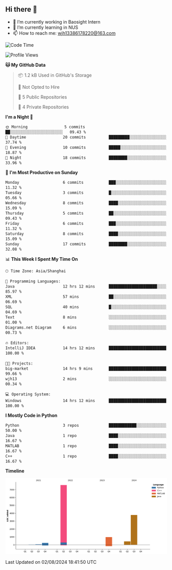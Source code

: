 ## Hi there 👋

- 🔭 I’m currently working in Baosight Intern
- 🌱 I’m currently learning in NUS
- 📫 How to reach me: wjh13386178220@163.com


<!--START_SECTION:waka-->
![Code Time](http://img.shields.io/badge/Code%20Time-217%20hrs%2049%20mins-blue)

![Profile Views](http://img.shields.io/badge/Profile%20Views-26-blue)

**🐱 My GitHub Data** 

> 📦 1.2 kB Used in GitHub's Storage 
 > 
> 🚫 Not Opted to Hire
 > 
> 📜 5 Public Repositories 
 > 
> 🔑 4 Private Repositories 
 > 
**I'm a Night 🦉** 

```text
🌞 Morning                5 commits           ██░░░░░░░░░░░░░░░░░░░░░░░   09.43 % 
🌆 Daytime                20 commits          █████████░░░░░░░░░░░░░░░░   37.74 % 
🌃 Evening                10 commits          █████░░░░░░░░░░░░░░░░░░░░   18.87 % 
🌙 Night                  18 commits          ████████░░░░░░░░░░░░░░░░░   33.96 % 
```
📅 **I'm Most Productive on Sunday** 

```text
Monday                   6 commits           ███░░░░░░░░░░░░░░░░░░░░░░   11.32 % 
Tuesday                  3 commits           █░░░░░░░░░░░░░░░░░░░░░░░░   05.66 % 
Wednesday                8 commits           ████░░░░░░░░░░░░░░░░░░░░░   15.09 % 
Thursday                 5 commits           ██░░░░░░░░░░░░░░░░░░░░░░░   09.43 % 
Friday                   6 commits           ███░░░░░░░░░░░░░░░░░░░░░░   11.32 % 
Saturday                 8 commits           ████░░░░░░░░░░░░░░░░░░░░░   15.09 % 
Sunday                   17 commits          ████████░░░░░░░░░░░░░░░░░   32.08 % 
```


📊 **This Week I Spent My Time On** 

```text
🕑︎ Time Zone: Asia/Shanghai

💬 Programming Languages: 
Java                     12 hrs 12 mins      █████████████████████░░░░   85.97 % 
XML                      57 mins             ██░░░░░░░░░░░░░░░░░░░░░░░   06.69 % 
SQL                      40 mins             █░░░░░░░░░░░░░░░░░░░░░░░░   04.69 % 
Text                     8 mins              ░░░░░░░░░░░░░░░░░░░░░░░░░   01.00 % 
Diagrams.net Diagram     6 mins              ░░░░░░░░░░░░░░░░░░░░░░░░░   00.73 % 

🔥 Editors: 
IntelliJ IDEA            14 hrs 12 mins      █████████████████████████   100.00 % 

🐱‍💻 Projects: 
big-market               14 hrs 9 mins       █████████████████████████   99.66 % 
wjh13                    2 mins              ░░░░░░░░░░░░░░░░░░░░░░░░░   00.34 % 

💻 Operating System: 
Windows                  14 hrs 12 mins      █████████████████████████   100.00 % 
```

**I Mostly Code in Python** 

```text
Python                   3 repos             ████████████░░░░░░░░░░░░░   50.00 % 
Java                     1 repo              ████░░░░░░░░░░░░░░░░░░░░░   16.67 % 
MATLAB                   1 repo              ████░░░░░░░░░░░░░░░░░░░░░   16.67 % 
C++                      1 repo              ████░░░░░░░░░░░░░░░░░░░░░   16.67 % 
```



**Timeline**

![Lines of Code chart](https://raw.githubusercontent.com/wuhu-wang/wuhu-wang/main/assets/bar_graph.png)


 Last Updated on 02/08/2024 18:41:50 UTC
<!--END_SECTION:waka-->
